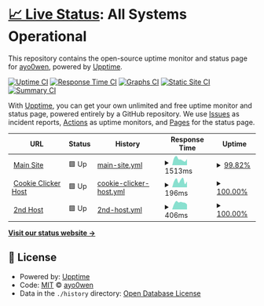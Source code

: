 # [📈 Live Status](https://status.ohwen.gay): <!--live status--> **All Systems Operational**

This repository contains the open-source uptime monitor and status page for [ayo0wen](https://status.ohwen.gay), powered by [Upptime](https://github.com/upptime/upptime).

[![Uptime CI](https://github.com/ayo0wen/ohwegayuptime/workflows/Uptime%20CI/badge.svg)](https://github.com/ayo0wen/ohwegayuptime/actions?query=workflow%3A%22Uptime+CI%22)
[![Response Time CI](https://github.com/ayo0wen/ohwegayuptime/workflows/Response%20Time%20CI/badge.svg)](https://github.com/ayo0wen/ohwegayuptime/actions?query=workflow%3A%22Response+Time+CI%22)
[![Graphs CI](https://github.com/ayo0wen/ohwegayuptime/workflows/Graphs%20CI/badge.svg)](https://github.com/ayo0wen/ohwegayuptime/actions?query=workflow%3A%22Graphs+CI%22)
[![Static Site CI](https://github.com/ayo0wen/ohwegayuptime/workflows/Static%20Site%20CI/badge.svg)](https://github.com/ayo0wen/ohwegayuptime/actions?query=workflow%3A%22Static+Site+CI%22)
[![Summary CI](https://github.com/ayo0wen/ohwegayuptime/workflows/Summary%20CI/badge.svg)](https://github.com/ayo0wen/ohwegayuptime/actions?query=workflow%3A%22Summary+CI%22)

With [Upptime](https://upptime.js.org), you can get your own unlimited and free uptime monitor and status page, powered entirely by a GitHub repository. We use [Issues](https://github.com/ayo0wen/ohwegayuptime/issues) as incident reports, [Actions](https://github.com/ayo0wen/ohwegayuptime/actions) as uptime monitors, and [Pages](https://status.ohwen.gay) for the status page.

<!--start: status pages-->
<!-- This summary is generated by Upptime (https://github.com/upptime/upptime) -->
<!-- Do not edit this manually, your changes will be overwritten -->
<!-- prettier-ignore -->
| URL | Status | History | Response Time | Uptime |
| --- | ------ | ------- | ------------- | ------ |
| <img alt="" src="https://favicons.githubusercontent.com/www.ohwen.gay" height="13"> [Main Site](http://www.ohwen.gay) | 🟩 Up | [main-site.yml](https://github.com/ayo0wen/ohwegayuptime/commits/HEAD/history/main-site.yml) | <details><summary><img alt="Response time graph" src="./graphs/main-site/response-time-week.png" height="20"> 1513ms</summary><br><a href="https://status.ohwen.gay/history/main-site"><img alt="Response time 582" src="https://img.shields.io/endpoint?url=https%3A%2F%2Fraw.githubusercontent.com%2Fayo0wen%2Fohwegayuptime%2FHEAD%2Fapi%2Fmain-site%2Fresponse-time.json"></a><br><a href="https://status.ohwen.gay/history/main-site"><img alt="24-hour response time 4243" src="https://img.shields.io/endpoint?url=https%3A%2F%2Fraw.githubusercontent.com%2Fayo0wen%2Fohwegayuptime%2FHEAD%2Fapi%2Fmain-site%2Fresponse-time-day.json"></a><br><a href="https://status.ohwen.gay/history/main-site"><img alt="7-day response time 1513" src="https://img.shields.io/endpoint?url=https%3A%2F%2Fraw.githubusercontent.com%2Fayo0wen%2Fohwegayuptime%2FHEAD%2Fapi%2Fmain-site%2Fresponse-time-week.json"></a><br><a href="https://status.ohwen.gay/history/main-site"><img alt="30-day response time 755" src="https://img.shields.io/endpoint?url=https%3A%2F%2Fraw.githubusercontent.com%2Fayo0wen%2Fohwegayuptime%2FHEAD%2Fapi%2Fmain-site%2Fresponse-time-month.json"></a><br><a href="https://status.ohwen.gay/history/main-site"><img alt="1-year response time 582" src="https://img.shields.io/endpoint?url=https%3A%2F%2Fraw.githubusercontent.com%2Fayo0wen%2Fohwegayuptime%2FHEAD%2Fapi%2Fmain-site%2Fresponse-time-year.json"></a></details> | <details><summary><a href="https://status.ohwen.gay/history/main-site">99.82%</a></summary><a href="https://status.ohwen.gay/history/main-site"><img alt="All-time uptime 99.98%" src="https://img.shields.io/endpoint?url=https%3A%2F%2Fraw.githubusercontent.com%2Fayo0wen%2Fohwegayuptime%2FHEAD%2Fapi%2Fmain-site%2Fuptime.json"></a><br><a href="https://status.ohwen.gay/history/main-site"><img alt="24-hour uptime 98.75%" src="https://img.shields.io/endpoint?url=https%3A%2F%2Fraw.githubusercontent.com%2Fayo0wen%2Fohwegayuptime%2FHEAD%2Fapi%2Fmain-site%2Fuptime-day.json"></a><br><a href="https://status.ohwen.gay/history/main-site"><img alt="7-day uptime 99.82%" src="https://img.shields.io/endpoint?url=https%3A%2F%2Fraw.githubusercontent.com%2Fayo0wen%2Fohwegayuptime%2FHEAD%2Fapi%2Fmain-site%2Fuptime-week.json"></a><br><a href="https://status.ohwen.gay/history/main-site"><img alt="30-day uptime 99.96%" src="https://img.shields.io/endpoint?url=https%3A%2F%2Fraw.githubusercontent.com%2Fayo0wen%2Fohwegayuptime%2FHEAD%2Fapi%2Fmain-site%2Fuptime-month.json"></a><br><a href="https://status.ohwen.gay/history/main-site"><img alt="1-year uptime 99.98%" src="https://img.shields.io/endpoint?url=https%3A%2F%2Fraw.githubusercontent.com%2Fayo0wen%2Fohwegayuptime%2FHEAD%2Fapi%2Fmain-site%2Fuptime-year.json"></a></details>
| <img alt="" src="https://favicons.githubusercontent.com/cookie.ohwen.gay" height="13"> [Cookie Clicker Host](http://cookie.ohwen.gay) | 🟩 Up | [cookie-clicker-host.yml](https://github.com/ayo0wen/ohwegayuptime/commits/HEAD/history/cookie-clicker-host.yml) | <details><summary><img alt="Response time graph" src="./graphs/cookie-clicker-host/response-time-week.png" height="20"> 196ms</summary><br><a href="https://status.ohwen.gay/history/cookie-clicker-host"><img alt="Response time 192" src="https://img.shields.io/endpoint?url=https%3A%2F%2Fraw.githubusercontent.com%2Fayo0wen%2Fohwegayuptime%2FHEAD%2Fapi%2Fcookie-clicker-host%2Fresponse-time.json"></a><br><a href="https://status.ohwen.gay/history/cookie-clicker-host"><img alt="24-hour response time 175" src="https://img.shields.io/endpoint?url=https%3A%2F%2Fraw.githubusercontent.com%2Fayo0wen%2Fohwegayuptime%2FHEAD%2Fapi%2Fcookie-clicker-host%2Fresponse-time-day.json"></a><br><a href="https://status.ohwen.gay/history/cookie-clicker-host"><img alt="7-day response time 196" src="https://img.shields.io/endpoint?url=https%3A%2F%2Fraw.githubusercontent.com%2Fayo0wen%2Fohwegayuptime%2FHEAD%2Fapi%2Fcookie-clicker-host%2Fresponse-time-week.json"></a><br><a href="https://status.ohwen.gay/history/cookie-clicker-host"><img alt="30-day response time 204" src="https://img.shields.io/endpoint?url=https%3A%2F%2Fraw.githubusercontent.com%2Fayo0wen%2Fohwegayuptime%2FHEAD%2Fapi%2Fcookie-clicker-host%2Fresponse-time-month.json"></a><br><a href="https://status.ohwen.gay/history/cookie-clicker-host"><img alt="1-year response time 192" src="https://img.shields.io/endpoint?url=https%3A%2F%2Fraw.githubusercontent.com%2Fayo0wen%2Fohwegayuptime%2FHEAD%2Fapi%2Fcookie-clicker-host%2Fresponse-time-year.json"></a></details> | <details><summary><a href="https://status.ohwen.gay/history/cookie-clicker-host">100.00%</a></summary><a href="https://status.ohwen.gay/history/cookie-clicker-host"><img alt="All-time uptime 100.00%" src="https://img.shields.io/endpoint?url=https%3A%2F%2Fraw.githubusercontent.com%2Fayo0wen%2Fohwegayuptime%2FHEAD%2Fapi%2Fcookie-clicker-host%2Fuptime.json"></a><br><a href="https://status.ohwen.gay/history/cookie-clicker-host"><img alt="24-hour uptime 100.00%" src="https://img.shields.io/endpoint?url=https%3A%2F%2Fraw.githubusercontent.com%2Fayo0wen%2Fohwegayuptime%2FHEAD%2Fapi%2Fcookie-clicker-host%2Fuptime-day.json"></a><br><a href="https://status.ohwen.gay/history/cookie-clicker-host"><img alt="7-day uptime 100.00%" src="https://img.shields.io/endpoint?url=https%3A%2F%2Fraw.githubusercontent.com%2Fayo0wen%2Fohwegayuptime%2FHEAD%2Fapi%2Fcookie-clicker-host%2Fuptime-week.json"></a><br><a href="https://status.ohwen.gay/history/cookie-clicker-host"><img alt="30-day uptime 100.00%" src="https://img.shields.io/endpoint?url=https%3A%2F%2Fraw.githubusercontent.com%2Fayo0wen%2Fohwegayuptime%2FHEAD%2Fapi%2Fcookie-clicker-host%2Fuptime-month.json"></a><br><a href="https://status.ohwen.gay/history/cookie-clicker-host"><img alt="1-year uptime 100.00%" src="https://img.shields.io/endpoint?url=https%3A%2F%2Fraw.githubusercontent.com%2Fayo0wen%2Fohwegayuptime%2FHEAD%2Fapi%2Fcookie-clicker-host%2Fuptime-year.json"></a></details>
| <img alt="" src="https://favicons.githubusercontent.com/2nd.ohwen.gay" height="13"> [2nd Host](https://2nd.ohwen.gay) | 🟩 Up | [2nd-host.yml](https://github.com/ayo0wen/ohwegayuptime/commits/HEAD/history/2nd-host.yml) | <details><summary><img alt="Response time graph" src="./graphs/2nd-host/response-time-week.png" height="20"> 406ms</summary><br><a href="https://status.ohwen.gay/history/2nd-host"><img alt="Response time 378" src="https://img.shields.io/endpoint?url=https%3A%2F%2Fraw.githubusercontent.com%2Fayo0wen%2Fohwegayuptime%2FHEAD%2Fapi%2F2nd-host%2Fresponse-time.json"></a><br><a href="https://status.ohwen.gay/history/2nd-host"><img alt="24-hour response time 302" src="https://img.shields.io/endpoint?url=https%3A%2F%2Fraw.githubusercontent.com%2Fayo0wen%2Fohwegayuptime%2FHEAD%2Fapi%2F2nd-host%2Fresponse-time-day.json"></a><br><a href="https://status.ohwen.gay/history/2nd-host"><img alt="7-day response time 406" src="https://img.shields.io/endpoint?url=https%3A%2F%2Fraw.githubusercontent.com%2Fayo0wen%2Fohwegayuptime%2FHEAD%2Fapi%2F2nd-host%2Fresponse-time-week.json"></a><br><a href="https://status.ohwen.gay/history/2nd-host"><img alt="30-day response time 381" src="https://img.shields.io/endpoint?url=https%3A%2F%2Fraw.githubusercontent.com%2Fayo0wen%2Fohwegayuptime%2FHEAD%2Fapi%2F2nd-host%2Fresponse-time-month.json"></a><br><a href="https://status.ohwen.gay/history/2nd-host"><img alt="1-year response time 378" src="https://img.shields.io/endpoint?url=https%3A%2F%2Fraw.githubusercontent.com%2Fayo0wen%2Fohwegayuptime%2FHEAD%2Fapi%2F2nd-host%2Fresponse-time-year.json"></a></details> | <details><summary><a href="https://status.ohwen.gay/history/2nd-host">100.00%</a></summary><a href="https://status.ohwen.gay/history/2nd-host"><img alt="All-time uptime 99.97%" src="https://img.shields.io/endpoint?url=https%3A%2F%2Fraw.githubusercontent.com%2Fayo0wen%2Fohwegayuptime%2FHEAD%2Fapi%2F2nd-host%2Fuptime.json"></a><br><a href="https://status.ohwen.gay/history/2nd-host"><img alt="24-hour uptime 100.00%" src="https://img.shields.io/endpoint?url=https%3A%2F%2Fraw.githubusercontent.com%2Fayo0wen%2Fohwegayuptime%2FHEAD%2Fapi%2F2nd-host%2Fuptime-day.json"></a><br><a href="https://status.ohwen.gay/history/2nd-host"><img alt="7-day uptime 100.00%" src="https://img.shields.io/endpoint?url=https%3A%2F%2Fraw.githubusercontent.com%2Fayo0wen%2Fohwegayuptime%2FHEAD%2Fapi%2F2nd-host%2Fuptime-week.json"></a><br><a href="https://status.ohwen.gay/history/2nd-host"><img alt="30-day uptime 100.00%" src="https://img.shields.io/endpoint?url=https%3A%2F%2Fraw.githubusercontent.com%2Fayo0wen%2Fohwegayuptime%2FHEAD%2Fapi%2F2nd-host%2Fuptime-month.json"></a><br><a href="https://status.ohwen.gay/history/2nd-host"><img alt="1-year uptime 99.97%" src="https://img.shields.io/endpoint?url=https%3A%2F%2Fraw.githubusercontent.com%2Fayo0wen%2Fohwegayuptime%2FHEAD%2Fapi%2F2nd-host%2Fuptime-year.json"></a></details>

<!--end: status pages-->

[**Visit our status website →**](https://status.ohwen.gay)

## 📄 License

- Powered by: [Upptime](https://github.com/upptime/upptime)
- Code: [MIT](./LICENSE) © [ayo0wen](https://status.ohwen.gay)
- Data in the `./history` directory: [Open Database License](https://opendatacommons.org/licenses/odbl/1-0/)
